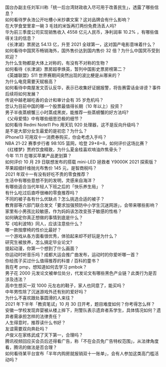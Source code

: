 国台办副主任刘军川称「统一后台湾财政收入尽可用于改善民生」，透露了哪些信息？  
如何看待罗永浩公开吐槽小米抄袭文案？这对品牌会有什么影响？  
在大学食堂里拿一碗 3 毛钱的米饭再打两份免费汤丢人吗?  
华为前三季度公司实现销售收入 4558 亿元人民币，净利润率 10.2% ，有哪些值得关注的信息？  
《长津湖》票房达 54.13 亿，升至 2021 全球第一，这对国产电影意味着什么？  
如何看待中国冥币畅销海外，国外售价达到国内售价 32 倍？为什么中国冥币受到欢迎？  
为什么生物都是大体上对称的，有没有不对称的生物？  
如何看待《长津湖》票房超李焕英，暂列中国影史票房榜第二？  
《英雄联盟》S11 世界赛期间突然出现的波比梗是从哪来的？  
为什么电竞需要天赋极高？  
如何看待中南屋发文否认反华，表示已收集好证据报警，将告赛雷话金诽谤？事件后续将如何发展？  
传说中越老越吃香的会计和审计会有 35 岁危机吗？  
您认为目前中国的哪一个股票最值得长期（10 年以上）投资？  
男子半夜蒸螃蟹三小时蒸成黑炭，能推荐一些蒸螃蟹的好方法吗?  
《父母爱情》中有哪些细思恐极的细节？  
如何看待 Redmi Note11 Pro 用天玑 920 处理器，这不是反向升级吗？  
是不是大部分女生最爱的是初恋？为什么？  
iPhone13 可用双十一消费券购买，你会考虑入手吗？  
NBA 21-22 赛季步行者 98:105 篮网，哈登 29+8+8，如何评价这场比赛？  
《红楼梦》贾府饮食精致，为什么夏金桂喜欢啃油炸焦骨头？  
今年 11.11 在哪买苹果产品更划算？  
如何评价 10 月 29 日联想发布的搭载 mini-LED 拯救者 Y9000K 2021 探索版？  
苹果超细纤维抛光布售价 145 元，是智商税吗？  
2021 年双十一有没有好吃不贵的零食推荐？  
生活中有哪些意想不到的发明，灵感来自海洋？  
有哪些适合当代年轻人下班之后的「快乐养生局」？  
有什么吃过后直呼很棒的零食推荐吗？  
不同的被子各有什么优缺点？怎么挑选合适的被子？  
教育部等六部门联合发文「要求加强预防中小学生沉迷网游」，会带来哪些影响？  
家里有小男孩比较敏感，作为妈妈该怎改变孩子敏感的性格？  
如何确定你真正想做的事情到底是什么？  
写《哈利波特》同人，应该注意些什么？  
哪一款按摩椅的性价比最好？  
一个游戏从各方面看很优秀，体验起来却不好玩是为什么？  
研究生被放养，怎么搞定毕业论文?  
提起动漫，你第一个想到了什么画面？  
你运动时听音乐吗？成都大运会推广曲发布，运动时的你爱听哪一首？  
你给孩子买过什么值得推荐的科普 / 百科的童书？  
我在考 pmp，想知道如何去学习 pmbok？  
男子花  2000 元发论文被单位处分，代发论文有哪些黑色产业链？此类行为是否涉及违法？  
高中生想买一双 1000 元左右的鞋子，家人也同意了，能买吗？  
中年男性除了沉迷游戏外还有别的爱好吗？  
为什么不喜欢跟处事圆滑的人来往？  
2021 年下半年「教资笔试」10 月 30 日开考，题目难度如何？你考得怎么样？  
安徽一学校发现弃婴被从楼上摔下，刑警队表示遗弃者系学生，具体情况如何？遗弃者需承担怎样的法律责任？  
人生得意时，推荐读什么书好？  
友谊需要双向奔赴吗？  
卢俊义在家练武成了天下第一，合理吗？  
腾讯视频回应买会员后还得看广告，称「不在会员免广告特权范围」，从法律角度看，腾讯的做法是否合理？  
如何看待某平台宣布「半年内购房就报销双十一账单」，会有人参加这类高门槛活动吗？  
